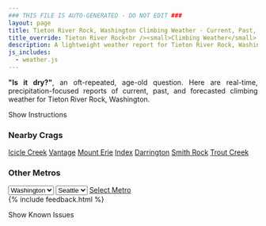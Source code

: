 ```yaml
---
### THIS FILE IS AUTO-GENERATED - DO NOT EDIT ###
layout: page
title: Tieton River Rock, Washington Climbing Weather - Current, Past, and Forecasted Report
title_override: Tieton River Rock<br /><small>Climbing Weather</small>
description: A lightweight weather report for Tieton River Rock, Washington. Optimized for slow internet connections.
js_includes:
  - weather.js
---
```


<section class="measure center lh-copy f5-ns f6 ph2 mv4" style="text-align: justify;">
<strong>"Is it dry?"</strong>, an oft-repeated, age-old question. Here are real-time,
precipitation-focused reports of current, past, and forecasted climbing weather for Tieton River Rock, Washington.
</section>

<p id="settings-toggle" class="mw5 b center tc hover-light-red black-70 pointer">Show Instructions</p>
<section id="settings" class="overflow-hidden" style="display:none;">
    <div class="mv2 ph2 center">
        <div class="fn f6 tc pv2">
            <p class="measure lh-copy center"><strong>Show/hide hourly forecasts</strong> by clicking the desired day.</p>
            <hr class="mw5 p0 mv2 o-60 b0 bt b--light-red light-red bg-light-red">
            <p class="measure lh-copy center"><strong>Current and Past conditions</strong> are measured by the nearest weather station. <strong>Forecast conditions</strong> are calculated and polled separately.</p>
            <hr class="mw5 p0 mv2 o-60 b0 bt b--light-red light-red bg-light-red">
            <p class="measure lh-copy center"><strong>Having issues?</strong> Try <a id="clear-cache" class="no-underline relative fancy-link light-red hover-light-red" href="#">clearing the local cache</a>.</p>
            <hr class="mw5 p0 mv2 o-60 b0 bt b--light-red light-red bg-light-red">
            <p class="measure lh-copy center">Weather data sourced from <a class="no-underline fancy-link relative light-red" target="_blank" href="https://www.weather.gov/documentation/services-web-api">weather.gov</a>.</p>
        </div>
    </div>
</section>
<section id="weather" data-crag="tieton-river-rock-washington" class="mv4-ns mv3 ph2 center"></section>
<section id="nearby" class="tc lh-copy">
  <h3>Nearby Crags</h3>
<a class="nowrap no-underline fancy-link relative light-red mh3" href="/crags/icicle-creek-washington-weather.html">Icicle Creek</a>
<a class="nowrap no-underline fancy-link relative light-red mh3" href="/crags/vantage-washington-weather.html">Vantage</a>
<a class="nowrap no-underline fancy-link relative light-red mh3" href="/crags/mount-erie-washington-weather.html">Mount Erie</a>
<a class="nowrap no-underline fancy-link relative light-red mh3" href="/crags/index-washington-weather.html">Index</a>
<a class="nowrap no-underline fancy-link relative light-red mh3" href="/crags/darrington-washington-weather.html">Darrington</a>
<a class="nowrap no-underline fancy-link relative light-red mh3" href="/crags/smith-rock-oregon-weather.html">Smith Rock</a>
<a class="nowrap no-underline fancy-link relative light-red mh3" href="/crags/trout-creek-oregon-weather.html">Trout Creek</a>
</section>
<section id="nearby" class="tc lh-copy">
  <h3>Other Metros</h3>
  <select class="ma1 bg-near-white pa2" id="stateSel">
    <option value="Texas">Texas</option>
    <option value="Washington" selected>Washington</option>
    <option value="Colorado">Colorado</option>
    <option value="Tennessee">Tennessee</option>
    <option value="Utah">Utah</option>
    <option value="California">California</option>
  </select>
  <select class="ma1 bg-near-white pa2" id="citySel">
    <option value="Seattle" selected>Seattle</option>
  </select>
  <a id="selectMetro" class="f6 link dim ph3 pv2 ma1 dib white bg-light-red" href="/crags/seattle-washington-weather.html">Select Metro</a>
  <script>
    var states = [];
    states["Texas"] = "Austin"
    states["Washington"] = "Seattle"
    states["Colorado"] = "Denver"
    states["Tennessee"] = "Nashville"
    states["Utah"] = "Salt Lake City"
    states["California"] = "San Francisco|Los Angeles"
  </script>
</section>
{% include feedback.html %}
<p id="issues-toggle" class="mw5 b center tc hover-light-red black-70 pointer">Show Known Issues</p>
<section id="issues" class="overflow-hidden tc f6">
</section>

<script>
  var weekly_PDT_70_159 = {"updated":"2021-08-19T04:42:01+00:00","units":"us","forecastGenerator":"BaselineForecastGenerator","generatedAt":"2021-08-19T08:43:10+00:00","updateTime":"2021-08-19T04:42:01+00:00","validTimes":"2021-08-18T22:00:00+00:00/P7DT15H","elevation":{"value":1036.0152,"unitCode":"unit:m"},"periods":[{"number":1,"name":"Overnight","startTime":"2021-08-19T01:00:00-07:00","endTime":"2021-08-19T06:00:00-07:00","isDaytime":false,"temperature":54,"temperatureUnit":"F","temperatureTrend":"rising","windSpeed":"12 mph","windDirection":"NW","icon":"https://api.weather.gov/icons/land/night/smoke?size=medium","shortForecast":"Haze","detailedForecast":"Haze and areas of smoke. Mostly clear. Low around 54, with temperatures rising to around 56 overnight. Northwest wind around 12 mph."},{"number":2,"name":"Thursday","startTime":"2021-08-19T06:00:00-07:00","endTime":"2021-08-19T18:00:00-07:00","isDaytime":true,"temperature":77,"temperatureUnit":"F","temperatureTrend":"falling","windSpeed":"12 mph","windDirection":"NW","icon":"https://api.weather.gov/icons/land/day/smoke?size=medium","shortForecast":"Haze","detailedForecast":"Haze and areas of smoke. Sunny. High near 77, with temperatures falling to around 75 in the afternoon. Northwest wind around 12 mph."},{"number":3,"name":"Thursday Night","startTime":"2021-08-19T18:00:00-07:00","endTime":"2021-08-20T06:00:00-07:00","isDaytime":false,"temperature":55,"temperatureUnit":"F","temperatureTrend":null,"windSpeed":"12 to 15 mph","windDirection":"NW","icon":"https://api.weather.gov/icons/land/night/smoke?size=medium","shortForecast":"Haze","detailedForecast":"Haze and areas of smoke. Mostly clear, with a low around 55. Northwest wind 12 to 15 mph, with gusts as high as 22 mph."},{"number":4,"name":"Friday","startTime":"2021-08-20T06:00:00-07:00","endTime":"2021-08-20T18:00:00-07:00","isDaytime":true,"temperature":69,"temperatureUnit":"F","temperatureTrend":null,"windSpeed":"6 to 12 mph","windDirection":"NW","icon":"https://api.weather.gov/icons/land/day/rain_showers,20/tsra_hi,30?size=medium","shortForecast":"Haze then Chance Showers And Thunderstorms","detailedForecast":"Haze and areas of smoke before 11am, then haze and patchy smoke and a slight chance of rain showers between 11am and 5pm, then a chance of showers and thunderstorms. Mostly sunny, with a high near 69. Northwest wind 6 to 12 mph. Chance of precipitation is 30%. New rainfall amounts less than a tenth of an inch possible."},{"number":5,"name":"Friday Night","startTime":"2021-08-20T18:00:00-07:00","endTime":"2021-08-21T06:00:00-07:00","isDaytime":false,"temperature":55,"temperatureUnit":"F","temperatureTrend":null,"windSpeed":"9 to 13 mph","windDirection":"NW","icon":"https://api.weather.gov/icons/land/night/tsra_sct,30?size=medium","shortForecast":"Chance Showers And Thunderstorms","detailedForecast":"A chance of showers and thunderstorms before 5am. Mostly cloudy, with a low around 55. Northwest wind 9 to 13 mph, with gusts as high as 18 mph. Chance of precipitation is 30%. New rainfall amounts less than a tenth of an inch possible."},{"number":6,"name":"Saturday","startTime":"2021-08-21T06:00:00-07:00","endTime":"2021-08-21T18:00:00-07:00","isDaytime":true,"temperature":69,"temperatureUnit":"F","temperatureTrend":null,"windSpeed":"9 mph","windDirection":"NW","icon":"https://api.weather.gov/icons/land/day/rain_showers,20?size=medium","shortForecast":"Slight Chance Rain Showers","detailedForecast":"A slight chance of rain showers between 11am and 5pm. Mostly sunny, with a high near 69. Chance of precipitation is 20%."},{"number":7,"name":"Saturday Night","startTime":"2021-08-21T18:00:00-07:00","endTime":"2021-08-22T06:00:00-07:00","isDaytime":false,"temperature":54,"temperatureUnit":"F","temperatureTrend":null,"windSpeed":"9 mph","windDirection":"W","icon":"https://api.weather.gov/icons/land/night/few?size=medium","shortForecast":"Mostly Clear","detailedForecast":"Mostly clear, with a low around 54."},{"number":8,"name":"Sunday","startTime":"2021-08-22T06:00:00-07:00","endTime":"2021-08-22T18:00:00-07:00","isDaytime":true,"temperature":70,"temperatureUnit":"F","temperatureTrend":null,"windSpeed":"9 to 13 mph","windDirection":"W","icon":"https://api.weather.gov/icons/land/day/few?size=medium","shortForecast":"Sunny","detailedForecast":"Sunny, with a high near 70."},{"number":9,"name":"Sunday Night","startTime":"2021-08-22T18:00:00-07:00","endTime":"2021-08-23T06:00:00-07:00","isDaytime":false,"temperature":50,"temperatureUnit":"F","temperatureTrend":null,"windSpeed":"9 to 14 mph","windDirection":"W","icon":"https://api.weather.gov/icons/land/night/few?size=medium","shortForecast":"Mostly Clear","detailedForecast":"Mostly clear, with a low around 50."},{"number":10,"name":"Monday","startTime":"2021-08-23T06:00:00-07:00","endTime":"2021-08-23T18:00:00-07:00","isDaytime":true,"temperature":72,"temperatureUnit":"F","temperatureTrend":null,"windSpeed":"9 mph","windDirection":"NE","icon":"https://api.weather.gov/icons/land/day/few?size=medium","shortForecast":"Sunny","detailedForecast":"Sunny, with a high near 72."},{"number":11,"name":"Monday Night","startTime":"2021-08-23T18:00:00-07:00","endTime":"2021-08-24T06:00:00-07:00","isDaytime":false,"temperature":54,"temperatureUnit":"F","temperatureTrend":null,"windSpeed":"8 mph","windDirection":"NW","icon":"https://api.weather.gov/icons/land/night/few?size=medium","shortForecast":"Mostly Clear","detailedForecast":"Mostly clear, with a low around 54."},{"number":12,"name":"Tuesday","startTime":"2021-08-24T06:00:00-07:00","endTime":"2021-08-24T18:00:00-07:00","isDaytime":true,"temperature":77,"temperatureUnit":"F","temperatureTrend":null,"windSpeed":"6 to 9 mph","windDirection":"NE","icon":"https://api.weather.gov/icons/land/day/few?size=medium","shortForecast":"Sunny","detailedForecast":"Sunny, with a high near 77."},{"number":13,"name":"Tuesday Night","startTime":"2021-08-24T18:00:00-07:00","endTime":"2021-08-25T06:00:00-07:00","isDaytime":false,"temperature":57,"temperatureUnit":"F","temperatureTrend":null,"windSpeed":"8 mph","windDirection":"NW","icon":"https://api.weather.gov/icons/land/night/few?size=medium","shortForecast":"Mostly Clear","detailedForecast":"Mostly clear, with a low around 57."},{"number":14,"name":"Wednesday","startTime":"2021-08-25T06:00:00-07:00","endTime":"2021-08-25T18:00:00-07:00","isDaytime":true,"temperature":80,"temperatureUnit":"F","temperatureTrend":null,"windSpeed":"8 mph","windDirection":"S","icon":"https://api.weather.gov/icons/land/day/few?size=medium","shortForecast":"Sunny","detailedForecast":"Sunny, with a high near 80."}]}
  var hourly_PDT_70_159 = {"@context":["https://geojson.org/geojson-ld/geojson-context.jsonld",{"@version":"1.1","wx":"https://api.weather.gov/ontology#","geo":"http://www.opengis.net/ont/geosparql#","unit":"http://codes.wmo.int/common/unit/","@vocab":"https://api.weather.gov/ontology#"}],"type":"Feature","geometry":{"type":"Polygon","coordinates":[[[-120.9671881,46.703641],[-120.961331,46.682921],[-120.9311391,46.686934],[-120.9369897,46.7076543],[-120.9671881,46.703641]]]},"properties":{"updated":"2021-08-19T04:42:01+00:00","units":"us","forecastGenerator":"HourlyForecastGenerator","generatedAt":"2021-08-19T08:43:12+00:00","updateTime":"2021-08-19T04:42:01+00:00","validTimes":"2021-08-18T22:00:00+00:00/P7DT15H","elevation":{"value":1036.0152,"unitCode":"unit:m"},"periods":[{"number":1,"name":"","startTime":"2021-08-19T01:00:00-07:00","endTime":"2021-08-19T02:00:00-07:00","isDaytime":false,"temperature":59,"temperatureUnit":"F","temperatureTrend":null,"windSpeed":"12 mph","windDirection":"NW","icon":"https://api.weather.gov/icons/land/night/smoke?size=small","shortForecast":"Haze","detailedForecast":""},{"number":2,"name":"","startTime":"2021-08-19T02:00:00-07:00","endTime":"2021-08-19T03:00:00-07:00","isDaytime":false,"temperature":58,"temperatureUnit":"F","temperatureTrend":null,"windSpeed":"12 mph","windDirection":"NW","icon":"https://api.weather.gov/icons/land/night/smoke?size=small","shortForecast":"Haze","detailedForecast":""},{"number":3,"name":"","startTime":"2021-08-19T03:00:00-07:00","endTime":"2021-08-19T04:00:00-07:00","isDaytime":false,"temperature":57,"temperatureUnit":"F","temperatureTrend":null,"windSpeed":"12 mph","windDirection":"NW","icon":"https://api.weather.gov/icons/land/night/smoke?size=small","shortForecast":"Haze","detailedForecast":""},{"number":4,"name":"","startTime":"2021-08-19T04:00:00-07:00","endTime":"2021-08-19T05:00:00-07:00","isDaytime":false,"temperature":56,"temperatureUnit":"F","temperatureTrend":null,"windSpeed":"12 mph","windDirection":"NW","icon":"https://api.weather.gov/icons/land/night/smoke?size=small","shortForecast":"Haze","detailedForecast":""},{"number":5,"name":"","startTime":"2021-08-19T05:00:00-07:00","endTime":"2021-08-19T06:00:00-07:00","isDaytime":false,"temperature":56,"temperatureUnit":"F","temperatureTrend":null,"windSpeed":"12 mph","windDirection":"NW","icon":"https://api.weather.gov/icons/land/night/smoke?size=small","shortForecast":"Haze","detailedForecast":""},{"number":6,"name":"","startTime":"2021-08-19T06:00:00-07:00","endTime":"2021-08-19T07:00:00-07:00","isDaytime":true,"temperature":56,"temperatureUnit":"F","temperatureTrend":null,"windSpeed":"12 mph","windDirection":"NW","icon":"https://api.weather.gov/icons/land/day/smoke?size=small","shortForecast":"Haze","detailedForecast":""},{"number":7,"name":"","startTime":"2021-08-19T07:00:00-07:00","endTime":"2021-08-19T08:00:00-07:00","isDaytime":true,"temperature":58,"temperatureUnit":"F","temperatureTrend":null,"windSpeed":"12 mph","windDirection":"NW","icon":"https://api.weather.gov/icons/land/day/smoke?size=small","shortForecast":"Haze","detailedForecast":""},{"number":8,"name":"","startTime":"2021-08-19T08:00:00-07:00","endTime":"2021-08-19T09:00:00-07:00","isDaytime":true,"temperature":60,"temperatureUnit":"F","temperatureTrend":null,"windSpeed":"9 mph","windDirection":"NW","icon":"https://api.weather.gov/icons/land/day/smoke?size=small","shortForecast":"Haze","detailedForecast":""},{"number":9,"name":"","startTime":"2021-08-19T09:00:00-07:00","endTime":"2021-08-19T10:00:00-07:00","isDaytime":true,"temperature":64,"temperatureUnit":"F","temperatureTrend":null,"windSpeed":"9 mph","windDirection":"NW","icon":"https://api.weather.gov/icons/land/day/smoke?size=small","shortForecast":"Haze","detailedForecast":""},{"number":10,"name":"","startTime":"2021-08-19T10:00:00-07:00","endTime":"2021-08-19T11:00:00-07:00","isDaytime":true,"temperature":69,"temperatureUnit":"F","temperatureTrend":null,"windSpeed":"9 mph","windDirection":"NW","icon":"https://api.weather.gov/icons/land/day/smoke?size=small","shortForecast":"Haze","detailedForecast":""},{"number":11,"name":"","startTime":"2021-08-19T11:00:00-07:00","endTime":"2021-08-19T12:00:00-07:00","isDaytime":true,"temperature":72,"temperatureUnit":"F","temperatureTrend":null,"windSpeed":"9 mph","windDirection":"N","icon":"https://api.weather.gov/icons/land/day/smoke?size=small","shortForecast":"Haze","detailedForecast":""},{"number":12,"name":"","startTime":"2021-08-19T12:00:00-07:00","endTime":"2021-08-19T13:00:00-07:00","isDaytime":true,"temperature":75,"temperatureUnit":"F","temperatureTrend":null,"windSpeed":"9 mph","windDirection":"N","icon":"https://api.weather.gov/icons/land/day/smoke?size=small","shortForecast":"Haze","detailedForecast":""},{"number":13,"name":"","startTime":"2021-08-19T13:00:00-07:00","endTime":"2021-08-19T14:00:00-07:00","isDaytime":true,"temperature":76,"temperatureUnit":"F","temperatureTrend":null,"windSpeed":"9 mph","windDirection":"N","icon":"https://api.weather.gov/icons/land/day/smoke?size=small","shortForecast":"Haze","detailedForecast":""},{"number":14,"name":"","startTime":"2021-08-19T14:00:00-07:00","endTime":"2021-08-19T15:00:00-07:00","isDaytime":true,"temperature":77,"temperatureUnit":"F","temperatureTrend":null,"windSpeed":"10 mph","windDirection":"N","icon":"https://api.weather.gov/icons/land/day/smoke?size=small","shortForecast":"Haze","detailedForecast":""},{"number":15,"name":"","startTime":"2021-08-19T15:00:00-07:00","endTime":"2021-08-19T16:00:00-07:00","isDaytime":true,"temperature":77,"temperatureUnit":"F","temperatureTrend":null,"windSpeed":"10 mph","windDirection":"N","icon":"https://api.weather.gov/icons/land/day/smoke?size=small","shortForecast":"Haze","detailedForecast":""},{"number":16,"name":"","startTime":"2021-08-19T16:00:00-07:00","endTime":"2021-08-19T17:00:00-07:00","isDaytime":true,"temperature":77,"temperatureUnit":"F","temperatureTrend":null,"windSpeed":"10 mph","windDirection":"N","icon":"https://api.weather.gov/icons/land/day/smoke?size=small","shortForecast":"Haze","detailedForecast":""},{"number":17,"name":"","startTime":"2021-08-19T17:00:00-07:00","endTime":"2021-08-19T18:00:00-07:00","isDaytime":true,"temperature":75,"temperatureUnit":"F","temperatureTrend":null,"windSpeed":"12 mph","windDirection":"NW","icon":"https://api.weather.gov/icons/land/day/smoke?size=small","shortForecast":"Haze","detailedForecast":""},{"number":18,"name":"","startTime":"2021-08-19T18:00:00-07:00","endTime":"2021-08-19T19:00:00-07:00","isDaytime":false,"temperature":73,"temperatureUnit":"F","temperatureTrend":null,"windSpeed":"12 mph","windDirection":"NW","icon":"https://api.weather.gov/icons/land/night/smoke?size=small","shortForecast":"Haze","detailedForecast":""},{"number":19,"name":"","startTime":"2021-08-19T19:00:00-07:00","endTime":"2021-08-19T20:00:00-07:00","isDaytime":false,"temperature":69,"temperatureUnit":"F","temperatureTrend":null,"windSpeed":"12 mph","windDirection":"NW","icon":"https://api.weather.gov/icons/land/night/smoke?size=small","shortForecast":"Haze","detailedForecast":""},{"number":20,"name":"","startTime":"2021-08-19T20:00:00-07:00","endTime":"2021-08-19T21:00:00-07:00","isDaytime":false,"temperature":65,"temperatureUnit":"F","temperatureTrend":null,"windSpeed":"15 mph","windDirection":"NW","icon":"https://api.weather.gov/icons/land/night/smoke?size=small","shortForecast":"Haze","detailedForecast":""},{"number":21,"name":"","startTime":"2021-08-19T21:00:00-07:00","endTime":"2021-08-19T22:00:00-07:00","isDaytime":false,"temperature":63,"temperatureUnit":"F","temperatureTrend":null,"windSpeed":"15 mph","windDirection":"NW","icon":"https://api.weather.gov/icons/land/night/smoke?size=small","shortForecast":"Haze","detailedForecast":""},{"number":22,"name":"","startTime":"2021-08-19T22:00:00-07:00","endTime":"2021-08-19T23:00:00-07:00","isDaytime":false,"temperature":61,"temperatureUnit":"F","temperatureTrend":null,"windSpeed":"15 mph","windDirection":"NW","icon":"https://api.weather.gov/icons/land/night/smoke?size=small","shortForecast":"Haze","detailedForecast":""},{"number":23,"name":"","startTime":"2021-08-19T23:00:00-07:00","endTime":"2021-08-20T00:00:00-07:00","isDaytime":false,"temperature":60,"temperatureUnit":"F","temperatureTrend":null,"windSpeed":"14 mph","windDirection":"NW","icon":"https://api.weather.gov/icons/land/night/smoke?size=small","shortForecast":"Haze","detailedForecast":""},{"number":24,"name":"","startTime":"2021-08-20T00:00:00-07:00","endTime":"2021-08-20T01:00:00-07:00","isDaytime":false,"temperature":59,"temperatureUnit":"F","temperatureTrend":null,"windSpeed":"14 mph","windDirection":"NW","icon":"https://api.weather.gov/icons/land/night/smoke?size=small","shortForecast":"Haze","detailedForecast":""},{"number":25,"name":"","startTime":"2021-08-20T01:00:00-07:00","endTime":"2021-08-20T02:00:00-07:00","isDaytime":false,"temperature":58,"temperatureUnit":"F","temperatureTrend":null,"windSpeed":"14 mph","windDirection":"NW","icon":"https://api.weather.gov/icons/land/night/smoke?size=small","shortForecast":"Haze","detailedForecast":""},{"number":26,"name":"","startTime":"2021-08-20T02:00:00-07:00","endTime":"2021-08-20T03:00:00-07:00","isDaytime":false,"temperature":57,"temperatureUnit":"F","temperatureTrend":null,"windSpeed":"13 mph","windDirection":"NW","icon":"https://api.weather.gov/icons/land/night/smoke?size=small","shortForecast":"Haze","detailedForecast":""},{"number":27,"name":"","startTime":"2021-08-20T03:00:00-07:00","endTime":"2021-08-20T04:00:00-07:00","isDaytime":false,"temperature":56,"temperatureUnit":"F","temperatureTrend":null,"windSpeed":"13 mph","windDirection":"NW","icon":"https://api.weather.gov/icons/land/night/smoke?size=small","shortForecast":"Haze","detailedForecast":""},{"number":28,"name":"","startTime":"2021-08-20T04:00:00-07:00","endTime":"2021-08-20T05:00:00-07:00","isDaytime":false,"temperature":55,"temperatureUnit":"F","temperatureTrend":null,"windSpeed":"13 mph","windDirection":"NW","icon":"https://api.weather.gov/icons/land/night/smoke?size=small","shortForecast":"Haze","detailedForecast":""},{"number":29,"name":"","startTime":"2021-08-20T05:00:00-07:00","endTime":"2021-08-20T06:00:00-07:00","isDaytime":false,"temperature":55,"temperatureUnit":"F","temperatureTrend":null,"windSpeed":"12 mph","windDirection":"NW","icon":"https://api.weather.gov/icons/land/night/smoke?size=small","shortForecast":"Haze","detailedForecast":""},{"number":30,"name":"","startTime":"2021-08-20T06:00:00-07:00","endTime":"2021-08-20T07:00:00-07:00","isDaytime":true,"temperature":55,"temperatureUnit":"F","temperatureTrend":null,"windSpeed":"12 mph","windDirection":"NW","icon":"https://api.weather.gov/icons/land/day/smoke?size=small","shortForecast":"Haze","detailedForecast":""},{"number":31,"name":"","startTime":"2021-08-20T07:00:00-07:00","endTime":"2021-08-20T08:00:00-07:00","isDaytime":true,"temperature":56,"temperatureUnit":"F","temperatureTrend":null,"windSpeed":"12 mph","windDirection":"NW","icon":"https://api.weather.gov/icons/land/day/smoke?size=small","shortForecast":"Haze","detailedForecast":""},{"number":32,"name":"","startTime":"2021-08-20T08:00:00-07:00","endTime":"2021-08-20T09:00:00-07:00","isDaytime":true,"temperature":58,"temperatureUnit":"F","temperatureTrend":null,"windSpeed":"9 mph","windDirection":"NW","icon":"https://api.weather.gov/icons/land/day/smoke?size=small","shortForecast":"Haze","detailedForecast":""},{"number":33,"name":"","startTime":"2021-08-20T09:00:00-07:00","endTime":"2021-08-20T10:00:00-07:00","isDaytime":true,"temperature":61,"temperatureUnit":"F","temperatureTrend":null,"windSpeed":"9 mph","windDirection":"NW","icon":"https://api.weather.gov/icons/land/day/smoke?size=small","shortForecast":"Haze","detailedForecast":""},{"number":34,"name":"","startTime":"2021-08-20T10:00:00-07:00","endTime":"2021-08-20T11:00:00-07:00","isDaytime":true,"temperature":63,"temperatureUnit":"F","temperatureTrend":null,"windSpeed":"9 mph","windDirection":"NW","icon":"https://api.weather.gov/icons/land/day/smoke?size=small","shortForecast":"Haze","detailedForecast":""},{"number":35,"name":"","startTime":"2021-08-20T11:00:00-07:00","endTime":"2021-08-20T12:00:00-07:00","isDaytime":true,"temperature":66,"temperatureUnit":"F","temperatureTrend":null,"windSpeed":"6 mph","windDirection":"NW","icon":"https://api.weather.gov/icons/land/day/rain_showers?size=small","shortForecast":"Haze","detailedForecast":""},{"number":36,"name":"","startTime":"2021-08-20T12:00:00-07:00","endTime":"2021-08-20T13:00:00-07:00","isDaytime":true,"temperature":68,"temperatureUnit":"F","temperatureTrend":null,"windSpeed":"6 mph","windDirection":"NW","icon":"https://api.weather.gov/icons/land/day/rain_showers?size=small","shortForecast":"Haze","detailedForecast":""},{"number":37,"name":"","startTime":"2021-08-20T13:00:00-07:00","endTime":"2021-08-20T14:00:00-07:00","isDaytime":true,"temperature":69,"temperatureUnit":"F","temperatureTrend":null,"windSpeed":"6 mph","windDirection":"NW","icon":"https://api.weather.gov/icons/land/day/rain_showers?size=small","shortForecast":"Haze","detailedForecast":""},{"number":38,"name":"","startTime":"2021-08-20T14:00:00-07:00","endTime":"2021-08-20T15:00:00-07:00","isDaytime":true,"temperature":69,"temperatureUnit":"F","temperatureTrend":null,"windSpeed":"7 mph","windDirection":"N","icon":"https://api.weather.gov/icons/land/day/rain_showers?size=small","shortForecast":"Haze","detailedForecast":""},{"number":39,"name":"","startTime":"2021-08-20T15:00:00-07:00","endTime":"2021-08-20T16:00:00-07:00","isDaytime":true,"temperature":69,"temperatureUnit":"F","temperatureTrend":null,"windSpeed":"7 mph","windDirection":"N","icon":"https://api.weather.gov/icons/land/day/rain_showers?size=small","shortForecast":"Haze","detailedForecast":""},{"number":40,"name":"","startTime":"2021-08-20T16:00:00-07:00","endTime":"2021-08-20T17:00:00-07:00","isDaytime":true,"temperature":68,"temperatureUnit":"F","temperatureTrend":null,"windSpeed":"7 mph","windDirection":"N","icon":"https://api.weather.gov/icons/land/day/rain_showers?size=small","shortForecast":"Haze","detailedForecast":""},{"number":41,"name":"","startTime":"2021-08-20T17:00:00-07:00","endTime":"2021-08-20T18:00:00-07:00","isDaytime":true,"temperature":66,"temperatureUnit":"F","temperatureTrend":null,"windSpeed":"9 mph","windDirection":"NW","icon":"https://api.weather.gov/icons/land/day/tsra_hi?size=small","shortForecast":"Chance Showers And Thunderstorms","detailedForecast":""},{"number":42,"name":"","startTime":"2021-08-20T18:00:00-07:00","endTime":"2021-08-20T19:00:00-07:00","isDaytime":false,"temperature":64,"temperatureUnit":"F","temperatureTrend":null,"windSpeed":"9 mph","windDirection":"NW","icon":"https://api.weather.gov/icons/land/night/tsra_hi?size=small","shortForecast":"Chance Showers And Thunderstorms","detailedForecast":""},{"number":43,"name":"","startTime":"2021-08-20T19:00:00-07:00","endTime":"2021-08-20T20:00:00-07:00","isDaytime":false,"temperature":61,"temperatureUnit":"F","temperatureTrend":null,"windSpeed":"9 mph","windDirection":"NW","icon":"https://api.weather.gov/icons/land/night/tsra_hi?size=small","shortForecast":"Chance Showers And Thunderstorms","detailedForecast":""},{"number":44,"name":"","startTime":"2021-08-20T20:00:00-07:00","endTime":"2021-08-20T21:00:00-07:00","isDaytime":false,"temperature":59,"temperatureUnit":"F","temperatureTrend":null,"windSpeed":"13 mph","windDirection":"NW","icon":"https://api.weather.gov/icons/land/night/tsra_hi?size=small","shortForecast":"Chance Showers And Thunderstorms","detailedForecast":""},{"number":45,"name":"","startTime":"2021-08-20T21:00:00-07:00","endTime":"2021-08-20T22:00:00-07:00","isDaytime":false,"temperature":58,"temperatureUnit":"F","temperatureTrend":null,"windSpeed":"13 mph","windDirection":"NW","icon":"https://api.weather.gov/icons/land/night/tsra_hi?size=small","shortForecast":"Chance Showers And Thunderstorms","detailedForecast":""},{"number":46,"name":"","startTime":"2021-08-20T22:00:00-07:00","endTime":"2021-08-20T23:00:00-07:00","isDaytime":false,"temperature":58,"temperatureUnit":"F","temperatureTrend":null,"windSpeed":"13 mph","windDirection":"NW","icon":"https://api.weather.gov/icons/land/night/tsra_hi?size=small","shortForecast":"Chance Showers And Thunderstorms","detailedForecast":""},{"number":47,"name":"","startTime":"2021-08-20T23:00:00-07:00","endTime":"2021-08-21T00:00:00-07:00","isDaytime":false,"temperature":57,"temperatureUnit":"F","temperatureTrend":null,"windSpeed":"12 mph","windDirection":"NW","icon":"https://api.weather.gov/icons/land/night/rain_showers?size=small","shortForecast":"Chance Rain Showers","detailedForecast":""},{"number":48,"name":"","startTime":"2021-08-21T00:00:00-07:00","endTime":"2021-08-21T01:00:00-07:00","isDaytime":false,"temperature":57,"temperatureUnit":"F","temperatureTrend":null,"windSpeed":"12 mph","windDirection":"NW","icon":"https://api.weather.gov/icons/land/night/rain_showers?size=small","shortForecast":"Chance Rain Showers","detailedForecast":""},{"number":49,"name":"","startTime":"2021-08-21T01:00:00-07:00","endTime":"2021-08-21T02:00:00-07:00","isDaytime":false,"temperature":56,"temperatureUnit":"F","temperatureTrend":null,"windSpeed":"12 mph","windDirection":"NW","icon":"https://api.weather.gov/icons/land/night/rain_showers?size=small","shortForecast":"Chance Rain Showers","detailedForecast":""},{"number":50,"name":"","startTime":"2021-08-21T02:00:00-07:00","endTime":"2021-08-21T03:00:00-07:00","isDaytime":false,"temperature":55,"temperatureUnit":"F","temperatureTrend":null,"windSpeed":"10 mph","windDirection":"NW","icon":"https://api.weather.gov/icons/land/night/rain_showers?size=small","shortForecast":"Chance Rain Showers","detailedForecast":""},{"number":51,"name":"","startTime":"2021-08-21T03:00:00-07:00","endTime":"2021-08-21T04:00:00-07:00","isDaytime":false,"temperature":55,"temperatureUnit":"F","temperatureTrend":null,"windSpeed":"10 mph","windDirection":"NW","icon":"https://api.weather.gov/icons/land/night/rain_showers?size=small","shortForecast":"Chance Rain Showers","detailedForecast":""},{"number":52,"name":"","startTime":"2021-08-21T04:00:00-07:00","endTime":"2021-08-21T05:00:00-07:00","isDaytime":false,"temperature":55,"temperatureUnit":"F","temperatureTrend":null,"windSpeed":"10 mph","windDirection":"NW","icon":"https://api.weather.gov/icons/land/night/rain_showers?size=small","shortForecast":"Chance Rain Showers","detailedForecast":""},{"number":53,"name":"","startTime":"2021-08-21T05:00:00-07:00","endTime":"2021-08-21T06:00:00-07:00","isDaytime":false,"temperature":55,"temperatureUnit":"F","temperatureTrend":null,"windSpeed":"9 mph","windDirection":"NW","icon":"https://api.weather.gov/icons/land/night/bkn?size=small","shortForecast":"Mostly Cloudy","detailedForecast":""},{"number":54,"name":"","startTime":"2021-08-21T06:00:00-07:00","endTime":"2021-08-21T07:00:00-07:00","isDaytime":true,"temperature":55,"temperatureUnit":"F","temperatureTrend":null,"windSpeed":"9 mph","windDirection":"NW","icon":"https://api.weather.gov/icons/land/day/bkn?size=small","shortForecast":"Partly Sunny","detailedForecast":""},{"number":55,"name":"","startTime":"2021-08-21T07:00:00-07:00","endTime":"2021-08-21T08:00:00-07:00","isDaytime":true,"temperature":55,"temperatureUnit":"F","temperatureTrend":null,"windSpeed":"9 mph","windDirection":"NW","icon":"https://api.weather.gov/icons/land/day/bkn?size=small","shortForecast":"Partly Sunny","detailedForecast":""},{"number":56,"name":"","startTime":"2021-08-21T08:00:00-07:00","endTime":"2021-08-21T09:00:00-07:00","isDaytime":true,"temperature":56,"temperatureUnit":"F","temperatureTrend":null,"windSpeed":"9 mph","windDirection":"NW","icon":"https://api.weather.gov/icons/land/day/sct?size=small","shortForecast":"Mostly Sunny","detailedForecast":""},{"number":57,"name":"","startTime":"2021-08-21T09:00:00-07:00","endTime":"2021-08-21T10:00:00-07:00","isDaytime":true,"temperature":57,"temperatureUnit":"F","temperatureTrend":null,"windSpeed":"9 mph","windDirection":"NW","icon":"https://api.weather.gov/icons/land/day/sct?size=small","shortForecast":"Mostly Sunny","detailedForecast":""},{"number":58,"name":"","startTime":"2021-08-21T10:00:00-07:00","endTime":"2021-08-21T11:00:00-07:00","isDaytime":true,"temperature":60,"temperatureUnit":"F","temperatureTrend":null,"windSpeed":"9 mph","windDirection":"NW","icon":"https://api.weather.gov/icons/land/day/sct?size=small","shortForecast":"Mostly Sunny","detailedForecast":""},{"number":59,"name":"","startTime":"2021-08-21T11:00:00-07:00","endTime":"2021-08-21T12:00:00-07:00","isDaytime":true,"temperature":63,"temperatureUnit":"F","temperatureTrend":null,"windSpeed":"7 mph","windDirection":"N","icon":"https://api.weather.gov/icons/land/day/rain_showers?size=small","shortForecast":"Slight Chance Rain Showers","detailedForecast":""},{"number":60,"name":"","startTime":"2021-08-21T12:00:00-07:00","endTime":"2021-08-21T13:00:00-07:00","isDaytime":true,"temperature":65,"temperatureUnit":"F","temperatureTrend":null,"windSpeed":"7 mph","windDirection":"N","icon":"https://api.weather.gov/icons/land/day/rain_showers?size=small","shortForecast":"Slight Chance Rain Showers","detailedForecast":""},{"number":61,"name":"","startTime":"2021-08-21T13:00:00-07:00","endTime":"2021-08-21T14:00:00-07:00","isDaytime":true,"temperature":67,"temperatureUnit":"F","temperatureTrend":null,"windSpeed":"7 mph","windDirection":"N","icon":"https://api.weather.gov/icons/land/day/rain_showers?size=small","shortForecast":"Slight Chance Rain Showers","detailedForecast":""},{"number":62,"name":"","startTime":"2021-08-21T14:00:00-07:00","endTime":"2021-08-21T15:00:00-07:00","isDaytime":true,"temperature":68,"temperatureUnit":"F","temperatureTrend":null,"windSpeed":"7 mph","windDirection":"NW","icon":"https://api.weather.gov/icons/land/day/rain_showers?size=small","shortForecast":"Slight Chance Rain Showers","detailedForecast":""},{"number":63,"name":"","startTime":"2021-08-21T15:00:00-07:00","endTime":"2021-08-21T16:00:00-07:00","isDaytime":true,"temperature":69,"temperatureUnit":"F","temperatureTrend":null,"windSpeed":"7 mph","windDirection":"NW","icon":"https://api.weather.gov/icons/land/day/rain_showers?size=small","shortForecast":"Slight Chance Rain Showers","detailedForecast":""},{"number":64,"name":"","startTime":"2021-08-21T16:00:00-07:00","endTime":"2021-08-21T17:00:00-07:00","isDaytime":true,"temperature":69,"temperatureUnit":"F","temperatureTrend":null,"windSpeed":"7 mph","windDirection":"NW","icon":"https://api.weather.gov/icons/land/day/rain_showers?size=small","shortForecast":"Slight Chance Rain Showers","detailedForecast":""},{"number":65,"name":"","startTime":"2021-08-21T17:00:00-07:00","endTime":"2021-08-21T18:00:00-07:00","isDaytime":true,"temperature":68,"temperatureUnit":"F","temperatureTrend":null,"windSpeed":"8 mph","windDirection":"NW","icon":"https://api.weather.gov/icons/land/day/sct?size=small","shortForecast":"Mostly Sunny","detailedForecast":""},{"number":66,"name":"","startTime":"2021-08-21T18:00:00-07:00","endTime":"2021-08-21T19:00:00-07:00","isDaytime":false,"temperature":67,"temperatureUnit":"F","temperatureTrend":null,"windSpeed":"8 mph","windDirection":"NW","icon":"https://api.weather.gov/icons/land/night/sct?size=small","shortForecast":"Partly Cloudy","detailedForecast":""},{"number":67,"name":"","startTime":"2021-08-21T19:00:00-07:00","endTime":"2021-08-21T20:00:00-07:00","isDaytime":false,"temperature":66,"temperatureUnit":"F","temperatureTrend":null,"windSpeed":"8 mph","windDirection":"NW","icon":"https://api.weather.gov/icons/land/night/sct?size=small","shortForecast":"Partly Cloudy","detailedForecast":""},{"number":68,"name":"","startTime":"2021-08-21T20:00:00-07:00","endTime":"2021-08-21T21:00:00-07:00","isDaytime":false,"temperature":64,"temperatureUnit":"F","temperatureTrend":null,"windSpeed":"9 mph","windDirection":"W","icon":"https://api.weather.gov/icons/land/night/few?size=small","shortForecast":"Mostly Clear","detailedForecast":""},{"number":69,"name":"","startTime":"2021-08-21T21:00:00-07:00","endTime":"2021-08-21T22:00:00-07:00","isDaytime":false,"temperature":63,"temperatureUnit":"F","temperatureTrend":null,"windSpeed":"9 mph","windDirection":"W","icon":"https://api.weather.gov/icons/land/night/few?size=small","shortForecast":"Mostly Clear","detailedForecast":""},{"number":70,"name":"","startTime":"2021-08-21T22:00:00-07:00","endTime":"2021-08-21T23:00:00-07:00","isDaytime":false,"temperature":61,"temperatureUnit":"F","temperatureTrend":null,"windSpeed":"9 mph","windDirection":"W","icon":"https://api.weather.gov/icons/land/night/few?size=small","shortForecast":"Mostly Clear","detailedForecast":""},{"number":71,"name":"","startTime":"2021-08-21T23:00:00-07:00","endTime":"2021-08-22T00:00:00-07:00","isDaytime":false,"temperature":59,"temperatureUnit":"F","temperatureTrend":null,"windSpeed":"9 mph","windDirection":"W","icon":"https://api.weather.gov/icons/land/night/few?size=small","shortForecast":"Mostly Clear","detailedForecast":""},{"number":72,"name":"","startTime":"2021-08-22T00:00:00-07:00","endTime":"2021-08-22T01:00:00-07:00","isDaytime":false,"temperature":57,"temperatureUnit":"F","temperatureTrend":null,"windSpeed":"9 mph","windDirection":"W","icon":"https://api.weather.gov/icons/land/night/few?size=small","shortForecast":"Mostly Clear","detailedForecast":""},{"number":73,"name":"","startTime":"2021-08-22T01:00:00-07:00","endTime":"2021-08-22T02:00:00-07:00","isDaytime":false,"temperature":56,"temperatureUnit":"F","temperatureTrend":null,"windSpeed":"9 mph","windDirection":"W","icon":"https://api.weather.gov/icons/land/night/few?size=small","shortForecast":"Mostly Clear","detailedForecast":""},{"number":74,"name":"","startTime":"2021-08-22T02:00:00-07:00","endTime":"2021-08-22T03:00:00-07:00","isDaytime":false,"temperature":55,"temperatureUnit":"F","temperatureTrend":null,"windSpeed":"9 mph","windDirection":"W","icon":"https://api.weather.gov/icons/land/night/few?size=small","shortForecast":"Mostly Clear","detailedForecast":""},{"number":75,"name":"","startTime":"2021-08-22T03:00:00-07:00","endTime":"2021-08-22T04:00:00-07:00","isDaytime":false,"temperature":54,"temperatureUnit":"F","temperatureTrend":null,"windSpeed":"9 mph","windDirection":"W","icon":"https://api.weather.gov/icons/land/night/few?size=small","shortForecast":"Mostly Clear","detailedForecast":""},{"number":76,"name":"","startTime":"2021-08-22T04:00:00-07:00","endTime":"2021-08-22T05:00:00-07:00","isDaytime":false,"temperature":54,"temperatureUnit":"F","temperatureTrend":null,"windSpeed":"9 mph","windDirection":"W","icon":"https://api.weather.gov/icons/land/night/few?size=small","shortForecast":"Mostly Clear","detailedForecast":""},{"number":77,"name":"","startTime":"2021-08-22T05:00:00-07:00","endTime":"2021-08-22T06:00:00-07:00","isDaytime":false,"temperature":55,"temperatureUnit":"F","temperatureTrend":null,"windSpeed":"9 mph","windDirection":"W","icon":"https://api.weather.gov/icons/land/night/sct?size=small","shortForecast":"Partly Cloudy","detailedForecast":""},{"number":78,"name":"","startTime":"2021-08-22T06:00:00-07:00","endTime":"2021-08-22T07:00:00-07:00","isDaytime":true,"temperature":56,"temperatureUnit":"F","temperatureTrend":null,"windSpeed":"9 mph","windDirection":"W","icon":"https://api.weather.gov/icons/land/day/sct?size=small","shortForecast":"Mostly Sunny","detailedForecast":""},{"number":79,"name":"","startTime":"2021-08-22T07:00:00-07:00","endTime":"2021-08-22T08:00:00-07:00","isDaytime":true,"temperature":57,"temperatureUnit":"F","temperatureTrend":null,"windSpeed":"9 mph","windDirection":"W","icon":"https://api.weather.gov/icons/land/day/sct?size=small","shortForecast":"Mostly Sunny","detailedForecast":""},{"number":80,"name":"","startTime":"2021-08-22T08:00:00-07:00","endTime":"2021-08-22T09:00:00-07:00","isDaytime":true,"temperature":59,"temperatureUnit":"F","temperatureTrend":null,"windSpeed":"9 mph","windDirection":"W","icon":"https://api.weather.gov/icons/land/day/few?size=small","shortForecast":"Sunny","detailedForecast":""},{"number":81,"name":"","startTime":"2021-08-22T09:00:00-07:00","endTime":"2021-08-22T10:00:00-07:00","isDaytime":true,"temperature":62,"temperatureUnit":"F","temperatureTrend":null,"windSpeed":"9 mph","windDirection":"W","icon":"https://api.weather.gov/icons/land/day/few?size=small","shortForecast":"Sunny","detailedForecast":""},{"number":82,"name":"","startTime":"2021-08-22T10:00:00-07:00","endTime":"2021-08-22T11:00:00-07:00","isDaytime":true,"temperature":64,"temperatureUnit":"F","temperatureTrend":null,"windSpeed":"9 mph","windDirection":"W","icon":"https://api.weather.gov/icons/land/day/few?size=small","shortForecast":"Sunny","detailedForecast":""},{"number":83,"name":"","startTime":"2021-08-22T11:00:00-07:00","endTime":"2021-08-22T12:00:00-07:00","isDaytime":true,"temperature":66,"temperatureUnit":"F","temperatureTrend":null,"windSpeed":"9 mph","windDirection":"W","icon":"https://api.weather.gov/icons/land/day/few?size=small","shortForecast":"Sunny","detailedForecast":""},{"number":84,"name":"","startTime":"2021-08-22T12:00:00-07:00","endTime":"2021-08-22T13:00:00-07:00","isDaytime":true,"temperature":68,"temperatureUnit":"F","temperatureTrend":null,"windSpeed":"9 mph","windDirection":"W","icon":"https://api.weather.gov/icons/land/day/few?size=small","shortForecast":"Sunny","detailedForecast":""},{"number":85,"name":"","startTime":"2021-08-22T13:00:00-07:00","endTime":"2021-08-22T14:00:00-07:00","isDaytime":true,"temperature":69,"temperatureUnit":"F","temperatureTrend":null,"windSpeed":"9 mph","windDirection":"W","icon":"https://api.weather.gov/icons/land/day/few?size=small","shortForecast":"Sunny","detailedForecast":""},{"number":86,"name":"","startTime":"2021-08-22T14:00:00-07:00","endTime":"2021-08-22T15:00:00-07:00","isDaytime":true,"temperature":70,"temperatureUnit":"F","temperatureTrend":null,"windSpeed":"12 mph","windDirection":"W","icon":"https://api.weather.gov/icons/land/day/skc?size=small","shortForecast":"Sunny","detailedForecast":""},{"number":87,"name":"","startTime":"2021-08-22T15:00:00-07:00","endTime":"2021-08-22T16:00:00-07:00","isDaytime":true,"temperature":70,"temperatureUnit":"F","temperatureTrend":null,"windSpeed":"12 mph","windDirection":"W","icon":"https://api.weather.gov/icons/land/day/skc?size=small","shortForecast":"Sunny","detailedForecast":""},{"number":88,"name":"","startTime":"2021-08-22T16:00:00-07:00","endTime":"2021-08-22T17:00:00-07:00","isDaytime":true,"temperature":70,"temperatureUnit":"F","temperatureTrend":null,"windSpeed":"12 mph","windDirection":"W","icon":"https://api.weather.gov/icons/land/day/skc?size=small","shortForecast":"Sunny","detailedForecast":""},{"number":89,"name":"","startTime":"2021-08-22T17:00:00-07:00","endTime":"2021-08-22T18:00:00-07:00","isDaytime":true,"temperature":69,"temperatureUnit":"F","temperatureTrend":null,"windSpeed":"13 mph","windDirection":"W","icon":"https://api.weather.gov/icons/land/day/skc?size=small","shortForecast":"Sunny","detailedForecast":""},{"number":90,"name":"","startTime":"2021-08-22T18:00:00-07:00","endTime":"2021-08-22T19:00:00-07:00","isDaytime":false,"temperature":67,"temperatureUnit":"F","temperatureTrend":null,"windSpeed":"13 mph","windDirection":"W","icon":"https://api.weather.gov/icons/land/night/skc?size=small","shortForecast":"Clear","detailedForecast":""},{"number":91,"name":"","startTime":"2021-08-22T19:00:00-07:00","endTime":"2021-08-22T20:00:00-07:00","isDaytime":false,"temperature":64,"temperatureUnit":"F","temperatureTrend":null,"windSpeed":"13 mph","windDirection":"W","icon":"https://api.weather.gov/icons/land/night/skc?size=small","shortForecast":"Clear","detailedForecast":""},{"number":92,"name":"","startTime":"2021-08-22T20:00:00-07:00","endTime":"2021-08-22T21:00:00-07:00","isDaytime":false,"temperature":62,"temperatureUnit":"F","temperatureTrend":null,"windSpeed":"14 mph","windDirection":"W","icon":"https://api.weather.gov/icons/land/night/few?size=small","shortForecast":"Mostly Clear","detailedForecast":""},{"number":93,"name":"","startTime":"2021-08-22T21:00:00-07:00","endTime":"2021-08-22T22:00:00-07:00","isDaytime":false,"temperature":59,"temperatureUnit":"F","temperatureTrend":null,"windSpeed":"14 mph","windDirection":"W","icon":"https://api.weather.gov/icons/land/night/few?size=small","shortForecast":"Mostly Clear","detailedForecast":""},{"number":94,"name":"","startTime":"2021-08-22T22:00:00-07:00","endTime":"2021-08-22T23:00:00-07:00","isDaytime":false,"temperature":56,"temperatureUnit":"F","temperatureTrend":null,"windSpeed":"14 mph","windDirection":"W","icon":"https://api.weather.gov/icons/land/night/few?size=small","shortForecast":"Mostly Clear","detailedForecast":""},{"number":95,"name":"","startTime":"2021-08-22T23:00:00-07:00","endTime":"2021-08-23T00:00:00-07:00","isDaytime":false,"temperature":54,"temperatureUnit":"F","temperatureTrend":null,"windSpeed":"13 mph","windDirection":"W","icon":"https://api.weather.gov/icons/land/night/few?size=small","shortForecast":"Mostly Clear","detailedForecast":""},{"number":96,"name":"","startTime":"2021-08-23T00:00:00-07:00","endTime":"2021-08-23T01:00:00-07:00","isDaytime":false,"temperature":52,"temperatureUnit":"F","temperatureTrend":null,"windSpeed":"13 mph","windDirection":"W","icon":"https://api.weather.gov/icons/land/night/few?size=small","shortForecast":"Mostly Clear","detailedForecast":""},{"number":97,"name":"","startTime":"2021-08-23T01:00:00-07:00","endTime":"2021-08-23T02:00:00-07:00","isDaytime":false,"temperature":51,"temperatureUnit":"F","temperatureTrend":null,"windSpeed":"13 mph","windDirection":"W","icon":"https://api.weather.gov/icons/land/night/few?size=small","shortForecast":"Mostly Clear","detailedForecast":""},{"number":98,"name":"","startTime":"2021-08-23T02:00:00-07:00","endTime":"2021-08-23T03:00:00-07:00","isDaytime":false,"temperature":50,"temperatureUnit":"F","temperatureTrend":null,"windSpeed":"10 mph","windDirection":"W","icon":"https://api.weather.gov/icons/land/night/few?size=small","shortForecast":"Mostly Clear","detailedForecast":""},{"number":99,"name":"","startTime":"2021-08-23T03:00:00-07:00","endTime":"2021-08-23T04:00:00-07:00","isDaytime":false,"temperature":50,"temperatureUnit":"F","temperatureTrend":null,"windSpeed":"10 mph","windDirection":"W","icon":"https://api.weather.gov/icons/land/night/few?size=small","shortForecast":"Mostly Clear","detailedForecast":""},{"number":100,"name":"","startTime":"2021-08-23T04:00:00-07:00","endTime":"2021-08-23T05:00:00-07:00","isDaytime":false,"temperature":50,"temperatureUnit":"F","temperatureTrend":null,"windSpeed":"10 mph","windDirection":"W","icon":"https://api.weather.gov/icons/land/night/few?size=small","shortForecast":"Mostly Clear","detailedForecast":""},{"number":101,"name":"","startTime":"2021-08-23T05:00:00-07:00","endTime":"2021-08-23T06:00:00-07:00","isDaytime":false,"temperature":51,"temperatureUnit":"F","temperatureTrend":null,"windSpeed":"9 mph","windDirection":"W","icon":"https://api.weather.gov/icons/land/night/few?size=small","shortForecast":"Mostly Clear","detailedForecast":""},{"number":102,"name":"","startTime":"2021-08-23T06:00:00-07:00","endTime":"2021-08-23T07:00:00-07:00","isDaytime":true,"temperature":53,"temperatureUnit":"F","temperatureTrend":null,"windSpeed":"9 mph","windDirection":"W","icon":"https://api.weather.gov/icons/land/day/few?size=small","shortForecast":"Sunny","detailedForecast":""},{"number":103,"name":"","startTime":"2021-08-23T07:00:00-07:00","endTime":"2021-08-23T08:00:00-07:00","isDaytime":true,"temperature":55,"temperatureUnit":"F","temperatureTrend":null,"windSpeed":"9 mph","windDirection":"W","icon":"https://api.weather.gov/icons/land/day/few?size=small","shortForecast":"Sunny","detailedForecast":""},{"number":104,"name":"","startTime":"2021-08-23T08:00:00-07:00","endTime":"2021-08-23T09:00:00-07:00","isDaytime":true,"temperature":57,"temperatureUnit":"F","temperatureTrend":null,"windSpeed":"7 mph","windDirection":"W","icon":"https://api.weather.gov/icons/land/day/skc?size=small","shortForecast":"Sunny","detailedForecast":""},{"number":105,"name":"","startTime":"2021-08-23T09:00:00-07:00","endTime":"2021-08-23T10:00:00-07:00","isDaytime":true,"temperature":60,"temperatureUnit":"F","temperatureTrend":null,"windSpeed":"7 mph","windDirection":"W","icon":"https://api.weather.gov/icons/land/day/skc?size=small","shortForecast":"Sunny","detailedForecast":""},{"number":106,"name":"","startTime":"2021-08-23T10:00:00-07:00","endTime":"2021-08-23T11:00:00-07:00","isDaytime":true,"temperature":62,"temperatureUnit":"F","temperatureTrend":null,"windSpeed":"7 mph","windDirection":"W","icon":"https://api.weather.gov/icons/land/day/skc?size=small","shortForecast":"Sunny","detailedForecast":""},{"number":107,"name":"","startTime":"2021-08-23T11:00:00-07:00","endTime":"2021-08-23T12:00:00-07:00","isDaytime":true,"temperature":65,"temperatureUnit":"F","temperatureTrend":null,"windSpeed":"7 mph","windDirection":"E","icon":"https://api.weather.gov/icons/land/day/skc?size=small","shortForecast":"Sunny","detailedForecast":""},{"number":108,"name":"","startTime":"2021-08-23T12:00:00-07:00","endTime":"2021-08-23T13:00:00-07:00","isDaytime":true,"temperature":67,"temperatureUnit":"F","temperatureTrend":null,"windSpeed":"7 mph","windDirection":"E","icon":"https://api.weather.gov/icons/land/day/skc?size=small","shortForecast":"Sunny","detailedForecast":""},{"number":109,"name":"","startTime":"2021-08-23T13:00:00-07:00","endTime":"2021-08-23T14:00:00-07:00","isDaytime":true,"temperature":69,"temperatureUnit":"F","temperatureTrend":null,"windSpeed":"7 mph","windDirection":"E","icon":"https://api.weather.gov/icons/land/day/skc?size=small","shortForecast":"Sunny","detailedForecast":""},{"number":110,"name":"","startTime":"2021-08-23T14:00:00-07:00","endTime":"2021-08-23T15:00:00-07:00","isDaytime":true,"temperature":71,"temperatureUnit":"F","temperatureTrend":null,"windSpeed":"8 mph","windDirection":"E","icon":"https://api.weather.gov/icons/land/day/skc?size=small","shortForecast":"Sunny","detailedForecast":""},{"number":111,"name":"","startTime":"2021-08-23T15:00:00-07:00","endTime":"2021-08-23T16:00:00-07:00","isDaytime":true,"temperature":72,"temperatureUnit":"F","temperatureTrend":null,"windSpeed":"8 mph","windDirection":"E","icon":"https://api.weather.gov/icons/land/day/skc?size=small","shortForecast":"Sunny","detailedForecast":""},{"number":112,"name":"","startTime":"2021-08-23T16:00:00-07:00","endTime":"2021-08-23T17:00:00-07:00","isDaytime":true,"temperature":72,"temperatureUnit":"F","temperatureTrend":null,"windSpeed":"8 mph","windDirection":"E","icon":"https://api.weather.gov/icons/land/day/skc?size=small","shortForecast":"Sunny","detailedForecast":""},{"number":113,"name":"","startTime":"2021-08-23T17:00:00-07:00","endTime":"2021-08-23T18:00:00-07:00","isDaytime":true,"temperature":72,"temperatureUnit":"F","temperatureTrend":null,"windSpeed":"8 mph","windDirection":"E","icon":"https://api.weather.gov/icons/land/day/skc?size=small","shortForecast":"Sunny","detailedForecast":""},{"number":114,"name":"","startTime":"2021-08-23T18:00:00-07:00","endTime":"2021-08-23T19:00:00-07:00","isDaytime":false,"temperature":70,"temperatureUnit":"F","temperatureTrend":null,"windSpeed":"8 mph","windDirection":"E","icon":"https://api.weather.gov/icons/land/night/skc?size=small","shortForecast":"Clear","detailedForecast":""},{"number":115,"name":"","startTime":"2021-08-23T19:00:00-07:00","endTime":"2021-08-23T20:00:00-07:00","isDaytime":false,"temperature":68,"temperatureUnit":"F","temperatureTrend":null,"windSpeed":"8 mph","windDirection":"E","icon":"https://api.weather.gov/icons/land/night/skc?size=small","shortForecast":"Clear","detailedForecast":""},{"number":116,"name":"","startTime":"2021-08-23T20:00:00-07:00","endTime":"2021-08-23T21:00:00-07:00","isDaytime":false,"temperature":66,"temperatureUnit":"F","temperatureTrend":null,"windSpeed":"7 mph","windDirection":"NW","icon":"https://api.weather.gov/icons/land/night/few?size=small","shortForecast":"Mostly Clear","detailedForecast":""},{"number":117,"name":"","startTime":"2021-08-23T21:00:00-07:00","endTime":"2021-08-23T22:00:00-07:00","isDaytime":false,"temperature":64,"temperatureUnit":"F","temperatureTrend":null,"windSpeed":"7 mph","windDirection":"NW","icon":"https://api.weather.gov/icons/land/night/few?size=small","shortForecast":"Mostly Clear","detailedForecast":""},{"number":118,"name":"","startTime":"2021-08-23T22:00:00-07:00","endTime":"2021-08-23T23:00:00-07:00","isDaytime":false,"temperature":61,"temperatureUnit":"F","temperatureTrend":null,"windSpeed":"7 mph","windDirection":"NW","icon":"https://api.weather.gov/icons/land/night/few?size=small","shortForecast":"Mostly Clear","detailedForecast":""},{"number":119,"name":"","startTime":"2021-08-23T23:00:00-07:00","endTime":"2021-08-24T00:00:00-07:00","isDaytime":false,"temperature":59,"temperatureUnit":"F","temperatureTrend":null,"windSpeed":"8 mph","windDirection":"W","icon":"https://api.weather.gov/icons/land/night/few?size=small","shortForecast":"Mostly Clear","detailedForecast":""},{"number":120,"name":"","startTime":"2021-08-24T00:00:00-07:00","endTime":"2021-08-24T01:00:00-07:00","isDaytime":false,"temperature":57,"temperatureUnit":"F","temperatureTrend":null,"windSpeed":"8 mph","windDirection":"W","icon":"https://api.weather.gov/icons/land/night/few?size=small","shortForecast":"Mostly Clear","detailedForecast":""},{"number":121,"name":"","startTime":"2021-08-24T01:00:00-07:00","endTime":"2021-08-24T02:00:00-07:00","isDaytime":false,"temperature":55,"temperatureUnit":"F","temperatureTrend":null,"windSpeed":"8 mph","windDirection":"W","icon":"https://api.weather.gov/icons/land/night/few?size=small","shortForecast":"Mostly Clear","detailedForecast":""},{"number":122,"name":"","startTime":"2021-08-24T02:00:00-07:00","endTime":"2021-08-24T03:00:00-07:00","isDaytime":false,"temperature":54,"temperatureUnit":"F","temperatureTrend":null,"windSpeed":"7 mph","windDirection":"W","icon":"https://api.weather.gov/icons/land/night/few?size=small","shortForecast":"Mostly Clear","detailedForecast":""},{"number":123,"name":"","startTime":"2021-08-24T03:00:00-07:00","endTime":"2021-08-24T04:00:00-07:00","isDaytime":false,"temperature":54,"temperatureUnit":"F","temperatureTrend":null,"windSpeed":"7 mph","windDirection":"W","icon":"https://api.weather.gov/icons/land/night/few?size=small","shortForecast":"Mostly Clear","detailedForecast":""},{"number":124,"name":"","startTime":"2021-08-24T04:00:00-07:00","endTime":"2021-08-24T05:00:00-07:00","isDaytime":false,"temperature":54,"temperatureUnit":"F","temperatureTrend":null,"windSpeed":"7 mph","windDirection":"W","icon":"https://api.weather.gov/icons/land/night/few?size=small","shortForecast":"Mostly Clear","detailedForecast":""},{"number":125,"name":"","startTime":"2021-08-24T05:00:00-07:00","endTime":"2021-08-24T06:00:00-07:00","isDaytime":false,"temperature":55,"temperatureUnit":"F","temperatureTrend":null,"windSpeed":"6 mph","windDirection":"W","icon":"https://api.weather.gov/icons/land/night/few?size=small","shortForecast":"Mostly Clear","detailedForecast":""},{"number":126,"name":"","startTime":"2021-08-24T06:00:00-07:00","endTime":"2021-08-24T07:00:00-07:00","isDaytime":true,"temperature":57,"temperatureUnit":"F","temperatureTrend":null,"windSpeed":"6 mph","windDirection":"W","icon":"https://api.weather.gov/icons/land/day/few?size=small","shortForecast":"Sunny","detailedForecast":""},{"number":127,"name":"","startTime":"2021-08-24T07:00:00-07:00","endTime":"2021-08-24T08:00:00-07:00","isDaytime":true,"temperature":59,"temperatureUnit":"F","temperatureTrend":null,"windSpeed":"6 mph","windDirection":"W","icon":"https://api.weather.gov/icons/land/day/few?size=small","shortForecast":"Sunny","detailedForecast":""},{"number":128,"name":"","startTime":"2021-08-24T08:00:00-07:00","endTime":"2021-08-24T09:00:00-07:00","isDaytime":true,"temperature":62,"temperatureUnit":"F","temperatureTrend":null,"windSpeed":"6 mph","windDirection":"NW","icon":"https://api.weather.gov/icons/land/day/skc?size=small","shortForecast":"Sunny","detailedForecast":""},{"number":129,"name":"","startTime":"2021-08-24T09:00:00-07:00","endTime":"2021-08-24T10:00:00-07:00","isDaytime":true,"temperature":65,"temperatureUnit":"F","temperatureTrend":null,"windSpeed":"6 mph","windDirection":"NW","icon":"https://api.weather.gov/icons/land/day/skc?size=small","shortForecast":"Sunny","detailedForecast":""},{"number":130,"name":"","startTime":"2021-08-24T10:00:00-07:00","endTime":"2021-08-24T11:00:00-07:00","isDaytime":true,"temperature":67,"temperatureUnit":"F","temperatureTrend":null,"windSpeed":"6 mph","windDirection":"NW","icon":"https://api.weather.gov/icons/land/day/skc?size=small","shortForecast":"Sunny","detailedForecast":""},{"number":131,"name":"","startTime":"2021-08-24T11:00:00-07:00","endTime":"2021-08-24T12:00:00-07:00","isDaytime":true,"temperature":70,"temperatureUnit":"F","temperatureTrend":null,"windSpeed":"8 mph","windDirection":"E","icon":"https://api.weather.gov/icons/land/day/skc?size=small","shortForecast":"Sunny","detailedForecast":""},{"number":132,"name":"","startTime":"2021-08-24T12:00:00-07:00","endTime":"2021-08-24T13:00:00-07:00","isDaytime":true,"temperature":72,"temperatureUnit":"F","temperatureTrend":null,"windSpeed":"8 mph","windDirection":"E","icon":"https://api.weather.gov/icons/land/day/skc?size=small","shortForecast":"Sunny","detailedForecast":""},{"number":133,"name":"","startTime":"2021-08-24T13:00:00-07:00","endTime":"2021-08-24T14:00:00-07:00","isDaytime":true,"temperature":74,"temperatureUnit":"F","temperatureTrend":null,"windSpeed":"8 mph","windDirection":"E","icon":"https://api.weather.gov/icons/land/day/skc?size=small","shortForecast":"Sunny","detailedForecast":""},{"number":134,"name":"","startTime":"2021-08-24T14:00:00-07:00","endTime":"2021-08-24T15:00:00-07:00","isDaytime":true,"temperature":76,"temperatureUnit":"F","temperatureTrend":null,"windSpeed":"9 mph","windDirection":"E","icon":"https://api.weather.gov/icons/land/day/few?size=small","shortForecast":"Sunny","detailedForecast":""},{"number":135,"name":"","startTime":"2021-08-24T15:00:00-07:00","endTime":"2021-08-24T16:00:00-07:00","isDaytime":true,"temperature":77,"temperatureUnit":"F","temperatureTrend":null,"windSpeed":"9 mph","windDirection":"E","icon":"https://api.weather.gov/icons/land/day/few?size=small","shortForecast":"Sunny","detailedForecast":""},{"number":136,"name":"","startTime":"2021-08-24T16:00:00-07:00","endTime":"2021-08-24T17:00:00-07:00","isDaytime":true,"temperature":77,"temperatureUnit":"F","temperatureTrend":null,"windSpeed":"9 mph","windDirection":"E","icon":"https://api.weather.gov/icons/land/day/few?size=small","shortForecast":"Sunny","detailedForecast":""},{"number":137,"name":"","startTime":"2021-08-24T17:00:00-07:00","endTime":"2021-08-24T18:00:00-07:00","isDaytime":true,"temperature":77,"temperatureUnit":"F","temperatureTrend":null,"windSpeed":"8 mph","windDirection":"E","icon":"https://api.weather.gov/icons/land/day/few?size=small","shortForecast":"Sunny","detailedForecast":""},{"number":138,"name":"","startTime":"2021-08-24T18:00:00-07:00","endTime":"2021-08-24T19:00:00-07:00","isDaytime":false,"temperature":75,"temperatureUnit":"F","temperatureTrend":null,"windSpeed":"8 mph","windDirection":"E","icon":"https://api.weather.gov/icons/land/night/few?size=small","shortForecast":"Mostly Clear","detailedForecast":""},{"number":139,"name":"","startTime":"2021-08-24T19:00:00-07:00","endTime":"2021-08-24T20:00:00-07:00","isDaytime":false,"temperature":74,"temperatureUnit":"F","temperatureTrend":null,"windSpeed":"8 mph","windDirection":"E","icon":"https://api.weather.gov/icons/land/night/few?size=small","shortForecast":"Mostly Clear","detailedForecast":""},{"number":140,"name":"","startTime":"2021-08-24T20:00:00-07:00","endTime":"2021-08-24T21:00:00-07:00","isDaytime":false,"temperature":71,"temperatureUnit":"F","temperatureTrend":null,"windSpeed":"7 mph","windDirection":"NW","icon":"https://api.weather.gov/icons/land/night/few?size=small","shortForecast":"Mostly Clear","detailedForecast":""},{"number":141,"name":"","startTime":"2021-08-24T21:00:00-07:00","endTime":"2021-08-24T22:00:00-07:00","isDaytime":false,"temperature":69,"temperatureUnit":"F","temperatureTrend":null,"windSpeed":"7 mph","windDirection":"NW","icon":"https://api.weather.gov/icons/land/night/few?size=small","shortForecast":"Mostly Clear","detailedForecast":""},{"number":142,"name":"","startTime":"2021-08-24T22:00:00-07:00","endTime":"2021-08-24T23:00:00-07:00","isDaytime":false,"temperature":66,"temperatureUnit":"F","temperatureTrend":null,"windSpeed":"7 mph","windDirection":"NW","icon":"https://api.weather.gov/icons/land/night/few?size=small","shortForecast":"Mostly Clear","detailedForecast":""},{"number":143,"name":"","startTime":"2021-08-24T23:00:00-07:00","endTime":"2021-08-25T00:00:00-07:00","isDaytime":false,"temperature":64,"temperatureUnit":"F","temperatureTrend":null,"windSpeed":"8 mph","windDirection":"W","icon":"https://api.weather.gov/icons/land/night/few?size=small","shortForecast":"Mostly Clear","detailedForecast":""},{"number":144,"name":"","startTime":"2021-08-25T00:00:00-07:00","endTime":"2021-08-25T01:00:00-07:00","isDaytime":false,"temperature":61,"temperatureUnit":"F","temperatureTrend":null,"windSpeed":"8 mph","windDirection":"W","icon":"https://api.weather.gov/icons/land/night/few?size=small","shortForecast":"Mostly Clear","detailedForecast":""},{"number":145,"name":"","startTime":"2021-08-25T01:00:00-07:00","endTime":"2021-08-25T02:00:00-07:00","isDaytime":false,"temperature":59,"temperatureUnit":"F","temperatureTrend":null,"windSpeed":"8 mph","windDirection":"W","icon":"https://api.weather.gov/icons/land/night/few?size=small","shortForecast":"Mostly Clear","detailedForecast":""},{"number":146,"name":"","startTime":"2021-08-25T02:00:00-07:00","endTime":"2021-08-25T03:00:00-07:00","isDaytime":false,"temperature":58,"temperatureUnit":"F","temperatureTrend":null,"windSpeed":"7 mph","windDirection":"W","icon":"https://api.weather.gov/icons/land/night/few?size=small","shortForecast":"Mostly Clear","detailedForecast":""},{"number":147,"name":"","startTime":"2021-08-25T03:00:00-07:00","endTime":"2021-08-25T04:00:00-07:00","isDaytime":false,"temperature":57,"temperatureUnit":"F","temperatureTrend":null,"windSpeed":"7 mph","windDirection":"W","icon":"https://api.weather.gov/icons/land/night/few?size=small","shortForecast":"Mostly Clear","detailedForecast":""},{"number":148,"name":"","startTime":"2021-08-25T04:00:00-07:00","endTime":"2021-08-25T05:00:00-07:00","isDaytime":false,"temperature":57,"temperatureUnit":"F","temperatureTrend":null,"windSpeed":"7 mph","windDirection":"W","icon":"https://api.weather.gov/icons/land/night/few?size=small","shortForecast":"Mostly Clear","detailedForecast":""},{"number":149,"name":"","startTime":"2021-08-25T05:00:00-07:00","endTime":"2021-08-25T06:00:00-07:00","isDaytime":false,"temperature":58,"temperatureUnit":"F","temperatureTrend":null,"windSpeed":"7 mph","windDirection":"W","icon":"https://api.weather.gov/icons/land/night/few?size=small","shortForecast":"Mostly Clear","detailedForecast":""},{"number":150,"name":"","startTime":"2021-08-25T06:00:00-07:00","endTime":"2021-08-25T07:00:00-07:00","isDaytime":true,"temperature":59,"temperatureUnit":"F","temperatureTrend":null,"windSpeed":"7 mph","windDirection":"W","icon":"https://api.weather.gov/icons/land/day/few?size=small","shortForecast":"Sunny","detailedForecast":""},{"number":151,"name":"","startTime":"2021-08-25T07:00:00-07:00","endTime":"2021-08-25T08:00:00-07:00","isDaytime":true,"temperature":62,"temperatureUnit":"F","temperatureTrend":null,"windSpeed":"7 mph","windDirection":"W","icon":"https://api.weather.gov/icons/land/day/few?size=small","shortForecast":"Sunny","detailedForecast":""},{"number":152,"name":"","startTime":"2021-08-25T08:00:00-07:00","endTime":"2021-08-25T09:00:00-07:00","isDaytime":true,"temperature":65,"temperatureUnit":"F","temperatureTrend":null,"windSpeed":"7 mph","windDirection":"W","icon":"https://api.weather.gov/icons/land/day/few?size=small","shortForecast":"Sunny","detailedForecast":""},{"number":153,"name":"","startTime":"2021-08-25T09:00:00-07:00","endTime":"2021-08-25T10:00:00-07:00","isDaytime":true,"temperature":68,"temperatureUnit":"F","temperatureTrend":null,"windSpeed":"7 mph","windDirection":"W","icon":"https://api.weather.gov/icons/land/day/few?size=small","shortForecast":"Sunny","detailedForecast":""},{"number":154,"name":"","startTime":"2021-08-25T10:00:00-07:00","endTime":"2021-08-25T11:00:00-07:00","isDaytime":true,"temperature":71,"temperatureUnit":"F","temperatureTrend":null,"windSpeed":"7 mph","windDirection":"W","icon":"https://api.weather.gov/icons/land/day/few?size=small","shortForecast":"Sunny","detailedForecast":""},{"number":155,"name":"","startTime":"2021-08-25T11:00:00-07:00","endTime":"2021-08-25T12:00:00-07:00","isDaytime":true,"temperature":74,"temperatureUnit":"F","temperatureTrend":null,"windSpeed":"7 mph","windDirection":"E","icon":"https://api.weather.gov/icons/land/day/few?size=small","shortForecast":"Sunny","detailedForecast":""},{"number":156,"name":"","startTime":"2021-08-25T12:00:00-07:00","endTime":"2021-08-25T13:00:00-07:00","isDaytime":true,"temperature":76,"temperatureUnit":"F","temperatureTrend":null,"windSpeed":"7 mph","windDirection":"E","icon":"https://api.weather.gov/icons/land/day/few?size=small","shortForecast":"Sunny","detailedForecast":""}]}}
  var crags_config = [
  {
    "name": "Tieton River Rock",
    "note": "Mostly andesite (similar to basalt).",
    "mountainProject": "https://www.mountainproject.com/area/105921237/tieton-river",
    "station": "AT095",
    "office": "PDT/70,159",
    "coordinates": [
      -120.958,
      46.684
    ]
  }
]</script>
